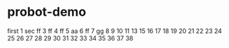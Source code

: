 # probot-demo
first  1
sec ff
3  ff
4 ff
5 aa
6 ff
7 gg
8
9
10
11
13
15
16
17 
18
19
20
21
22
23
24
25
26
27
28
29
30
31
32
33
34
35
36
37
38
